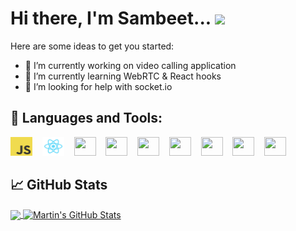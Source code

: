 # Hi there, I'm Sambeet... <img src="https://raw.githubusercontent.com/MartinHeinz/MartinHeinz/master/wave.gif" width="30px">

Here are some ideas to get you started:

-   🔭 I’m currently working on video calling application
-   🌱 I’m currently learning WebRTC & React hooks
-   🤔 I’m looking for help with socket.io

## 🔧 Languages and Tools:

<img width="35" height="30" src="https://raw.githubusercontent.com/github/explore/80688e429a7d4ef2fca1e82350fe8e3517d3494d/topics/javascript/javascript.png" > &nbsp;&nbsp;
<img width="35" height="30" src="https://raw.githubusercontent.com/github/explore/80688e429a7d4ef2fca1e82350fe8e3517d3494d/topics/react/react.png" >
&nbsp;&nbsp;
<img width="35" height="30" src="https://upload.wikimedia.org/wikipedia/commons/thumb/d/d9/Node.js_logo.svg/1280px-Node.js_logo.svg.png" >
&nbsp;&nbsp;
<img width="35" height="30" src="https://toppng.com/uploads/preview/9kib-354x415-unnamed-mongodb-logo-sv-11562860723mgempnmrq3.png" >
&nbsp;&nbsp;
<img width="35" height="30" src="https://mpng.subpng.com/20180802/tpl/kisspng-logo-html5-brand-clip-art-%E6%9D%89-%E5%B1%B1-%E8%89%AF-%E9%9B%84-5b62be01b565d5.334247781533197825743.jpg" >
&nbsp;&nbsp;
<img width="35" height="30" src="https://e1.pngegg.com/pngimages/326/868/png-clipart-css3-badge-blue-and-white-css-icon-thumbnail.png" >
&nbsp;&nbsp;
<img width="35" height="30" src="https://i.pinimg.com/originals/41/95/cf/4195cf989fac0128a89669f40a1e3496.png" >
&nbsp;&nbsp;
<img width="35" height="30" src="https://cdn-media-1.freecodecamp.org/images/1*FDNeKIUeUnf0XdqHmi7nsw.png" >
&nbsp;&nbsp;
<img width="35" height="30" src="https://user-images.githubusercontent.com/674621/71187801-14e60a80-2280-11ea-94c9-e56576f76baf.png" >

## &#x1f4c8; GitHub Stats

<a href="https://github.com/MartinHeinz/MartinHeinz">
  <img align="center" src="https://github-readme-stats.vercel.app/api/top-langs/?username=MartinHeinz&hide=java,html&title_color=ffffff&text_color=c9cacc&icon_color=2bbc8a&bg_color=1d1f21" />
</a>
<a href="https://github.com/MartinHeinz/MartinHeinz">
  <img align="center" src="https://github-readme-stats.vercel.app/api?username=MartinHeinz&show_icons=true&line_height=27&count_private=true&title_color=ffffff&text_color=c9cacc&icon_color=2bbc8a&bg_color=1d1f21" alt="Martin's GitHub Stats" />
</a>
